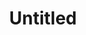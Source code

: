 ---
pid: LLB11
title: Untitled
location_transcription: Center City
zipcode: '19130'
outside_phl: 
neighborhood: Art Museum,Francisville
age: '29'
age_range: 20-29
instagram: 
image_file_name: LLB_11.jpg
proposal_transcription: |-
  //bump to can//
  //PHL Ledges//
  //levels//
  //the scroll//
topic: Philadelphia
topic_summary: '0'
type: Conceptual
keywords_other: 
credit: NW
image_labels: 
twitter: 
facebook: 
permalink: "/monuments/llb11/"
layout: item-page
---